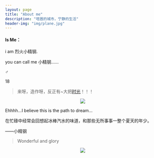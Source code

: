 ```yaml
---
layout: page
title: "About me"
description: "喧嚣的城市，宁静的生活"
header-img: "img/plane.jpg"
---
```


#### Is Me：

i am 烈火小精钢.

you can call me 小精钢......

♂

18

> 来呀，造作呀，反正有~大把[时光](http://i1.piimg.com/588926/545c84714af51698.jpg)！！！

<center>
    <p><img src="http://p1.bpimg.com/4851/4cc113ad7fbcb2d8.jpg" align="center"></p>
</center>

Ehhhh...I believe this is the path to dream...

在忙碌中经常会回想起冰棒汽水的味道，和那些无所事事一整个夏天的年少。

——小精钢


> Wonderful and glory

<center>
    <p><img src="http://dreamofbook.qiniudn.com/hacker.png" align="center"></p>
</center>
